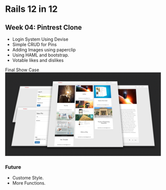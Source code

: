 # Rails 12 in 12
## Week 04: Pintrest Clone

- Login System Using Devise
- Simple CRUD for Pins
- Adding Images using paperclip
- Using HAML and bootstrap.
- Votable likes and dislikes

Final Show Case
![VIEW](https://github.com/MAshrafM/Rails_12_in_12/blob/master/r04_pin_board/show.jpg)

### Future
- Custome Style.
- More Functions.
